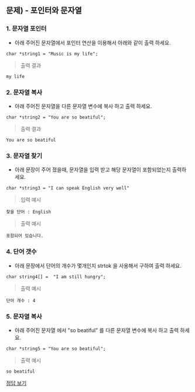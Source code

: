 ## 문제) - 포인터와 문자열

### 1. 문자열 포인터 

* 아래 주어진 문자열에서 포인터 연산을 이용해서 아래와 같이 출력 하세요. 

`char *string1 = "Music is my life";`

> 출력 결과 

```
my life
```

### 2. 문자열 복사

* 아래 주어진 문자열을 다른 문자열 변수에 복사 하고 출력 하세요. 

`char *string2 = "You are so beatiful";`

> 출력 결과 

```
You are so beatiful
```

### 3. 문자열 찾기 

* 아래 문장이 주어 졌을때, 문자열을 입력 받고 해당 문자열이 포함되었는지 출력하세요. 

`char *string3 = "I can speak English very well"`

> 입력 예시 

```
찾을 단어 : English
```

> 출력 예시

```
포함되어 있습니다. 
```

### 4. 단어 갯수

* 아래 문장에서 단어의 개수가 몇개인지 strtok 을 사용해서 구하여 출력 하세요. 

`char string4[] =  "I am still hungry";`

> 출력 예시

```
단어 개수 : 4
```


### 5. 문자열 복사

* 아래 주어진 문자열 에서 "so beatiful" 를 다른 문자열 변수에 복사 하고 출력 하세요. 

`char *string5 = "You are so beatiful";`

> 출력 예시

```
so beatiful
```


[정답 보기](test02.c)

